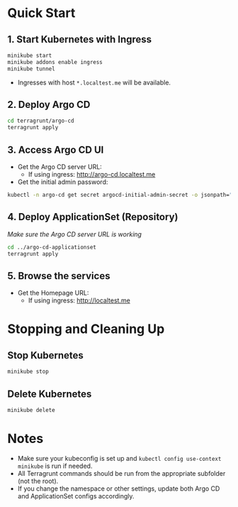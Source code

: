 # Quick Start

## 1. Start Kubernetes with Ingress
```sh
minikube start
minikube addons enable ingress
minikube tunnel
```
- Ingresses with host `*.localtest.me` will be available.

## 2. Deploy Argo CD
```sh
cd terragrunt/argo-cd
terragrunt apply
```

## 3. Access Argo CD UI
- Get the Argo CD server URL:
  - If using ingress: http://argo-cd.localtest.me
- Get the initial admin password:
```sh
kubectl -n argo-cd get secret argocd-initial-admin-secret -o jsonpath="{.data.password}" | base64 -d && echo
```

## 4. Deploy ApplicationSet (Repository)
*Make sure the Argo CD server URL is working*
```sh
cd ../argo-cd-applicationset
terragrunt apply
```

## 5. Browse the services
- Get the Homepage URL:
  - If using ingress: http://localtest.me

# Stopping and Cleaning Up

## Stop Kubernetes
```sh
minikube stop
```

## Delete Kubernetes
```sh
minikube delete
```

# Notes
- Make sure your kubeconfig is set up and `kubectl config use-context minikube` is run if needed.
- All Terragrunt commands should be run from the appropriate subfolder (not the root).
- If you change the namespace or other settings, update both Argo CD and ApplicationSet configs accordingly.